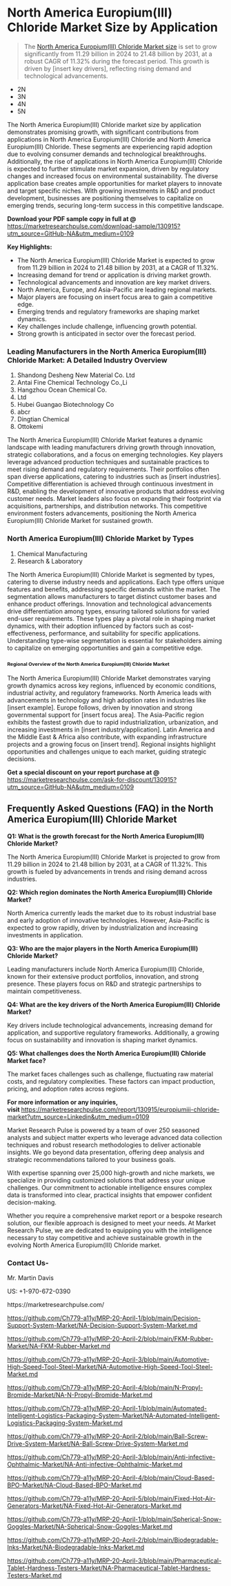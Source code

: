 <h1>North America Europium(III) Chloride Market&nbsp;Size by Application</h1><blockquote><p>The <a href="https://marketresearchpulse.com/download-sample/130915?utm_source=GitHub-NA&amp;utm_medium=0109">North America Europium(III) Chloride Market size</a> is set to grow significantly from 11.29 billion in 2024 to 21.48 billion by 2031, at a robust CAGR of 11.32% during the forecast period. This growth is driven by [insert key drivers], reflecting rising demand and technological advancements.</p></blockquote><ul><li>2N<li> 3N<li> 4N<li> 5N</li></ul><p>The North America Europium(III) Chloride market size by application demonstrates promising growth, with significant contributions from applications in North America Europium(III) Chloride and North America Europium(III) Chloride. These segments are experiencing rapid adoption due to evolving consumer demands and technological breakthroughs. Additionally, the rise of applications in North America Europium(III) Chloride is expected to further stimulate market expansion, driven by regulatory changes and increased focus on environmental sustainability. The diverse application base creates ample opportunities for market players to innovate and target specific niches. With growing investments in R&D and product development, businesses are positioning themselves to capitalize on emerging trends, securing long-term success in this competitive landscape.</p><p><strong>Download your PDF sample copy in full at @ </strong><a href="https://marketresearchpulse.com/download-sample/130915?utm_source=GitHub-NA&amp;utm_medium=0109">https://marketresearchpulse.com/download-sample/130915?utm_source=GitHub-NA&amp;utm_medium=0109</a></p><p><strong>Key Highlights: </strong></p><ul><li>The North America Europium(III) Chloride Market is expected to grow from 11.29 billion in 2024 to 21.48 billion by 2031, at a CAGR of 11.32%.</li><li>Increasing demand for trend or application is driving market growth.</li><li>Technological advancements and innovation are key market drivers.</li><li>North America, Europe, and Asia-Pacific are leading regional markets.</li><li>Major players are focusing on insert focus area to gain a competitive edge.</li><li>Emerging trends and regulatory frameworks are shaping market dynamics.</li><li>Key challenges include challenge, influencing growth potential.</li><li>Strong growth is anticipated in sector over the forecast period.</li></ul><h3>Leading Manufacturers in the North America Europium(III) Chloride Market: A Detailed Industry Overview</h3><ol><li>Shandong Desheng New Material Co. Ltd</li><li>Antai Fine Chemical Technology Co.,Li</li><li>Hangzhou Ocean Chemical Co.</li><li>Ltd</li><li>Hubei Guangao Biotechnology Co</li><li>abcr</li><li>Dingtian Chemical</li><li>Ottokemi</li></ol><div class="flex max-w-full flex-col flex-grow"><div class="min-h-8 text-message flex w-full flex-col items-end gap-2 whitespace-normal break-words [.text-message+&amp;]:mt-5" dir="auto" data-message-author-role="assistant" data-message-id="fd8432e4-4910-450d-b182-61b7bfb0a01f" data-message-model-slug="gpt-4o"><div class="flex w-full flex-col gap-1 empty:hidden first:pt-[3px]"><div class="markdown prose w-full break-words dark:prose-invert light"><p>The North America Europium(III) Chloride Market features a dynamic landscape with leading manufacturers driving growth through innovation, strategic collaborations, and a focus on emerging technologies. Key players leverage advanced production techniques and sustainable practices to meet rising demand and regulatory requirements. Their portfolios often span diverse applications, catering to industries such as [insert industries]. Competitive differentiation is achieved through continuous investment in R&amp;D, enabling the development of innovative products that address evolving customer needs. Market leaders also focus on expanding their footprint via acquisitions, partnerships, and distribution networks. This competitive environment fosters advancements, positioning the North America Europium(III) Chloride Market for sustained growth.</p></div></div></div></div><h3>North America Europium(III) Chloride Market by Types</h3><ol><li>Chemical Manufacturing<li> Research & Laboratory</li></ol><div class="flex max-w-full flex-col flex-grow"><div class="min-h-8 text-message flex w-full flex-col items-end gap-2 whitespace-normal break-words [.text-message+&amp;]:mt-5" dir="auto" data-message-author-role="assistant" data-message-id="084470be-0bb7-4664-bddf-5156b4f41249" data-message-model-slug="gpt-4o-mini"><div class="flex w-full flex-col gap-1 empty:hidden first:pt-[3px]"><div class="markdown prose w-full break-words dark:prose-invert light"><p>The North America Europium(III) Chloride Market is segmented by types, catering to diverse industry needs and applications. Each type offers unique features and benefits, addressing specific demands within the market. The segmentation allows manufacturers to target distinct customer bases and enhance product offerings. Innovation and technological advancements drive differentiation among types, ensuring tailored solutions for varied end-user requirements. These types play a pivotal role in shaping market dynamics, with their adoption influenced by factors such as cost-effectiveness, performance, and suitability for specific applications. Understanding type-wise segmentation is essential for stakeholders aiming to capitalize on emerging opportunities and gain a competitive edge.</p></div></div></div></div><h3><span style="font-size: 11px;">Regional Overview of the North America Europium(III) Chloride Market</span></h3><div class="flex max-w-full flex-col flex-grow"><div class="min-h-8 text-message flex w-full flex-col items-end gap-2 whitespace-normal break-words [.text-message+&amp;]:mt-5" dir="auto" data-message-author-role="assistant" data-message-id="e9038762-ce64-4e30-91c9-9bd413514231" data-message-model-slug="gpt-4o-mini"><div class="flex w-full flex-col gap-1 empty:hidden first:pt-[3px]"><div class="markdown prose w-full break-words dark:prose-invert light"><p>The North America Europium(III) Chloride Market demonstrates varying growth dynamics across key regions, influenced by economic conditions, industrial activity, and regulatory frameworks. North America leads with advancements in technology and high adoption rates in industries like [insert example]. Europe follows, driven by innovation and strong governmental support for [insert focus area]. The Asia-Pacific region exhibits the fastest growth due to rapid industrialization, urbanization, and increasing investments in [insert industry/application]. Latin America and the Middle East &amp; Africa also contribute, with expanding infrastructure projects and a growing focus on [insert trend]. Regional insights highlight opportunities and challenges unique to each market, guiding strategic decisions.</p></div></div></div></div><p><strong>Get a special discount on your report purchase at @ </strong><a href="https://marketresearchpulse.com/ask-for-discount/130915?utm_source=GitHub-NA&amp;utm_medium=0109">https://marketresearchpulse.com/ask-for-discount/130915?utm_source=GitHub-NA&amp;utm_medium=0109</a></p><h2>Frequently Asked Questions (FAQ) in the North America Europium(III) Chloride Market</h2><p><strong>Q1: What is the growth forecast for the North America Europium(III) Chloride Market?</strong></p><p>The North America Europium(III) Chloride Market is projected to grow from 11.29 billion in 2024 to 21.48 billion by 2031, at a CAGR of 11.32%. This growth is fueled by advancements in trends and rising demand across industries.</p><p><strong>Q2: Which region dominates the North America Europium(III) Chloride Market?</strong></p><p>North America currently leads the market due to its robust industrial base and early adoption of innovative technologies. However, Asia-Pacific is expected to grow rapidly, driven by industrialization and increasing investments in application.</p><p><strong>Q3: Who are the major players in the North America Europium(III) Chloride Market?</strong></p><p>Leading manufacturers include North America Europium(III) Chloride, known for their extensive product portfolios, innovation, and strong presence. These players focus on R&amp;D and strategic partnerships to maintain competitiveness.</p><p><strong>Q4: What are the key drivers of the North America Europium(III) Chloride Market?</strong></p><p>Key drivers include technological advancements, increasing demand for application, and supportive regulatory frameworks. Additionally, a growing focus on sustainability and innovation is shaping market dynamics.</p><p><strong>Q5: What challenges does the North America Europium(III) Chloride Market face?</strong></p><p>The market faces challenges such as challenge, fluctuating raw material costs, and regulatory complexities. These factors can impact production, pricing, and adoption rates across regions.</p><p><strong>For more information or any inquiries, visit&nbsp;</strong><a href="https://marketresearchpulse.com/report/130915/europiumiii-chloride-market?utm_source=Linkedin&utm_medium=0109">https://marketresearchpulse.com/report/130915/europiumiii-chloride-market?utm_source=Linkedin&utm_medium=0109</a></p><p>Market Research Pulse is powered by a team of over 250 seasoned analysts and subject matter experts who leverage advanced data collection techniques and robust research methodologies to deliver actionable insights. We go beyond data presentation, offering deep analysis and strategic recommendations tailored to your business goals.</p><p>With expertise spanning over 25,000 high-growth and niche markets, we specialize in providing customized solutions that address your unique challenges. Our commitment to actionable intelligence ensures complex data is transformed into clear, practical insights that empower confident decision-making.</p><p>Whether you require a comprehensive market report or a bespoke research solution, our flexible approach is designed to meet your needs. At Market Research Pulse, we are dedicated to equipping you with the intelligence necessary to stay competitive and achieve sustainable growth in the evolving North America Europium(III) Chloride market.</p><h3><strong>Contact Us-</strong></h3><p>Mr. Martin Davis</p><p>US: +1-970-672-0390</p><p>https://marketresearchpulse.com/</p><p><a href="https://github.com/Ch779-a11y/MRP-20-April-1/blob/main/Decision-Support-System-Market/NA-Decision-Support-System-Market.md">https://github.com/Ch779-a11y/MRP-20-April-1/blob/main/Decision-Support-System-Market/NA-Decision-Support-System-Market.md</a></p><p><a href="https://github.com/Ch779-a11y/MRP-20-April-2/blob/main/FKM-Rubber-Market/NA-FKM-Rubber-Market.md">https://github.com/Ch779-a11y/MRP-20-April-2/blob/main/FKM-Rubber-Market/NA-FKM-Rubber-Market.md</a></p><p><a href="https://github.com/Ch779-a11y/MRP-20-April-3/blob/main/Automotive-High-Speed-Tool-Steel-Market/NA-Automotive-High-Speed-Tool-Steel-Market.md">https://github.com/Ch779-a11y/MRP-20-April-3/blob/main/Automotive-High-Speed-Tool-Steel-Market/NA-Automotive-High-Speed-Tool-Steel-Market.md</a></p><p><a href="https://github.com/Ch779-a11y/MRP-20-April-4/blob/main/N-Propyl-Bromide-Market/NA-N-Propyl-Bromide-Market.md">https://github.com/Ch779-a11y/MRP-20-April-4/blob/main/N-Propyl-Bromide-Market/NA-N-Propyl-Bromide-Market.md</a></p><p><a href="https://github.com/Ch779-a11y/MRP-20-April-1/blob/main/Automated-Intelligent-Logistics-Packaging-System-Market/NA-Automated-Intelligent-Logistics-Packaging-System-Market.md">https://github.com/Ch779-a11y/MRP-20-April-1/blob/main/Automated-Intelligent-Logistics-Packaging-System-Market/NA-Automated-Intelligent-Logistics-Packaging-System-Market.md</a></p><p><a href="https://github.com/Ch779-a11y/MRP-20-April-2/blob/main/Ball-Screw-Drive-System-Market/NA-Ball-Screw-Drive-System-Market.md">https://github.com/Ch779-a11y/MRP-20-April-2/blob/main/Ball-Screw-Drive-System-Market/NA-Ball-Screw-Drive-System-Market.md</a></p><p><a href="https://github.com/Ch779-a11y/MRP-20-April-3/blob/main/Anti-infective-Ophthalmic-Market/NA-Anti-infective-Ophthalmic-Market.md">https://github.com/Ch779-a11y/MRP-20-April-3/blob/main/Anti-infective-Ophthalmic-Market/NA-Anti-infective-Ophthalmic-Market.md</a></p><p><a href="https://github.com/Ch779-a11y/MRP-20-April-4/blob/main/Cloud-Based-BPO-Market/NA-Cloud-Based-BPO-Market.md">https://github.com/Ch779-a11y/MRP-20-April-4/blob/main/Cloud-Based-BPO-Market/NA-Cloud-Based-BPO-Market.md</a></p><p><a href="https://github.com/Ch779-a11y/MRP-20-April-5/blob/main/Fixed-Hot-Air-Generators-Market/NA-Fixed-Hot-Air-Generators-Market.md">https://github.com/Ch779-a11y/MRP-20-April-5/blob/main/Fixed-Hot-Air-Generators-Market/NA-Fixed-Hot-Air-Generators-Market.md</a></p><p><a href="https://github.com/Ch779-a11y/MRP-20-April-1/blob/main/Spherical-Snow-Goggles-Market/NA-Spherical-Snow-Goggles-Market.md">https://github.com/Ch779-a11y/MRP-20-April-1/blob/main/Spherical-Snow-Goggles-Market/NA-Spherical-Snow-Goggles-Market.md</a></p><p><a href="https://github.com/Ch779-a11y/MRP-20-April-2/blob/main/Biodegradable-Inks-Market/NA-Biodegradable-Inks-Market.md">https://github.com/Ch779-a11y/MRP-20-April-2/blob/main/Biodegradable-Inks-Market/NA-Biodegradable-Inks-Market.md</a></p><p><a href="https://github.com/Ch779-a11y/MRP-20-April-3/blob/main/Pharmaceutical-Tablet-Hardness-Testers-Market/NA-Pharmaceutical-Tablet-Hardness-Testers-Market.md">https://github.com/Ch779-a11y/MRP-20-April-3/blob/main/Pharmaceutical-Tablet-Hardness-Testers-Market/NA-Pharmaceutical-Tablet-Hardness-Testers-Market.md</a></p>
